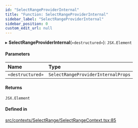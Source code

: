 ```yaml
---
id: "SelectRangeProviderInternal"
title: "Function: SelectRangeProviderInternal"
sidebar_label: "SelectRangeProviderInternal"
sidebar_position: 0
custom_edit_url: null
---
```


▸ **SelectRangeProviderInternal**(`«destructured»`): `JSX.Element`

#### Parameters

| Name | Type |
| :------ | :------ |
| `«destructured»` | `SelectRangeProviderInternalProps` |

#### Returns

`JSX.Element`

#### Defined in

[src/contexts/SelectRange/SelectRangeContext.tsx:85](https://github.com/gpbl/react-day-picker/blob/433a4d1e8/src/contexts/SelectRange/SelectRangeContext.tsx#L85)
